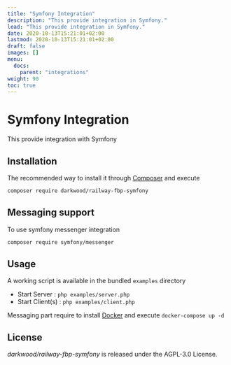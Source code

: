 ```yaml
---
title: "Symfony Integration"
description: "This provide integration in Symfony."
lead: "This provide integration in Symfony."
date: 2020-10-13T15:21:01+02:00
lastmod: 2020-10-13T15:21:01+02:00
draft: false
images: []
menu:
  docs:
    parent: "integrations"
weight: 90
toc: true
---
```


# Symfony Integration

This provide integration with Symfony

## Installation

The recommended way to install it through [Composer](http://getcomposer.org/) and execute

```bash
composer require darkwood/railway-fbp-symfony
```

## Messaging support

To use symfony messenger integration

```bash
composer require symfony/messenger
```

## Usage

A working script is available in the bundled `examples` directory

- Start Server : `php examples/server.php`
- Start Client(s) : `php examples/client.php`

Messaging part require to install [Docker](https://www.docker.com) and execute `docker-compose up -d`

## License

_darkwood/railway-fbp-symfony_ is released under the AGPL-3.0 License.
